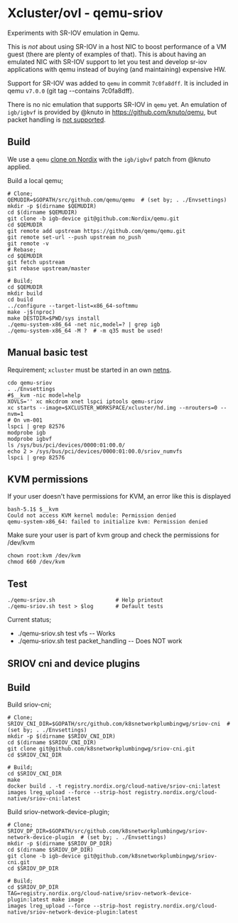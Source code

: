 # Xcluster/ovl - qemu-sriov

Experiments with SR-IOV emulation in Qemu.

This is *not* about using SR-IOV in a host NIC to boost performance of
a VM guest (there are plenty of examples of that). This is about
having an emulated NIC with SR-IOV support to let you test and develop
sr-iov applications with qemu instead of buying (and maintaining)
expensive HW.

Support for SR-IOV was added to `qemu` in commit `7c0fa8dff`. It is
included in qemu `v7.0.0` (git tag --contains 7c0fa8dff).

There is no nic emulation that supports SR-IOV in `qemu` yet. An
emulation of `igb/igbvf` is provided by @knuto in https://github.com/knuto/qemu,
but packet handling is [not supported](https://github.com/knuto/qemu/issues/5).


## Build

We use a `qemu` [clone on Nordix](https://github.com/Nordix/qemu) with
the `igb/igbvf` patch from @knuto applied.


Build a local qemu;
```
# Clone;
QEMUDIR=$GOPATH/src/github.com/qemu/qemu  # (set by; . ./Envsettings)
mkdir -p $(dirname $QEMUDIR)
cd $(dirname $QEMUDIR)
git clone -b igb-device git@github.com:Nordix/qemu.git
cd $QEMUDIR
git remote add upstream https://github.com/qemu/qemu.git
git remote set-url --push upstream no_push
git remote -v
# Rebase;
cd $QEMUDIR
git fetch upstream
git rebase upstream/master

# Build;
cd $QEMUDIR
mkdir build
cd build
../configure --target-list=x86_64-softmmu
make -j$(nproc)
make DESTDIR=$PWD/sys install
./qemu-system-x86_64 -net nic,model=? | grep igb
./qemu-system-x86_64 -M ?  # -m q35 must be used!
```

## Manual basic test

Requirement; `xcluster` must be started in an own [netns](
https://github.com/Nordix/xcluster/blob/master/doc/netns.md).

```
cdo qemu-sriov
. ./Envsettings
#$__kvm -nic model=help
XOVLS='' xc mkcdrom xnet lspci iptools qemu-sriov
xc starts --image=$XCLUSTER_WORKSPACE/xcluster/hd.img --nrouters=0 --nvm=1
# On vm-001
lspci | grep 82576
modprobe igb
modprobe igbvf
ls /sys/bus/pci/devices/0000:01:00.0/
echo 2 > /sys/bus/pci/devices/0000:01:00.0/sriov_numvfs
lspci | grep 82576
```

## KVM permissions
If your user doesn't have permissions for KVM, an error like this is displayed
```
bash-5.1$ $__kvm
Could not access KVM kernel module: Permission denied
qemu-system-x86_64: failed to initialize kvm: Permission denied
```

Make sure your user is part of kvm group and check the permissions for /dev/kvm
```
chown root:kvm /dev/kvm
chmod 660 /dev/kvm
```
## Test

```
./qemu-sriov.sh                   # Help printout
./qemu-sriov.sh test > $log       # Default tests
```

Current status;
* ./qemu-sriov.sh test vfs -- Works
* ./qemu-sriov.sh test packet_handling -- Does NOT work

## SRIOV cni and device plugins
## Build

Build sriov-cni;
```
# Clone;
SRIOV_CNI_DIR=$GOPATH/src/github.com/k8snetworkplumbingwg/sriov-cni  # (set by; . ./Envsettings)
mkdir -p $(dirname $SRIOV_CNI_DIR)
cd $(dirname $SRIOV_CNI_DIR)
git clone git@github.com/k8snetworkplumbingwg/sriov-cni.git
cd $SRIOV_CNI_DIR

# Build;
cd $SRIOV_CNI_DIR
make
docker build . -t registry.nordix.org/cloud-native/sriov-cni:latest
images lreg_upload --force --strip-host registry.nordix.org/cloud-native/sriov-cni:latest
```

Build sriov-network-device-plugin;
```
# Clone;
SRIOV_DP_DIR=$GOPATH/src/github.com/k8snetworkplumbingwg/sriov-network-device-plugin  # (set by; . ./Envsettings)
mkdir -p $(dirname $SRIOV_DP_DIR)
cd $(dirname $SRIOV_DP_DIR)
git clone -b igb-device git@github.com/k8snetworkplumbingwg/sriov-cni.git
cd $SRIOV_DP_DIR

# Build;
cd $SRIOV_DP_DIR
TAG=registry.nordix.org/cloud-native/sriov-network-device-plugin:latest make image
images lreg_upload --force --strip-host registry.nordix.org/cloud-native/sriov-network-device-plugin:latest
```
